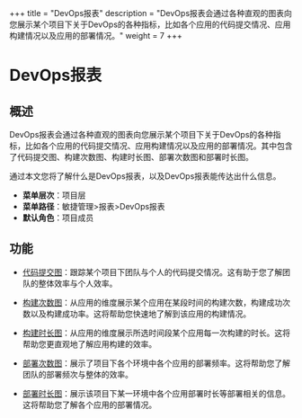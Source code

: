 +++
title = "DevOps报表"
description = "DevOps报表会通过各种直观的图表向您展示某个项目下关于DevOps的各种指标，比如各个应用的代码提交情况、应用构建情况以及应用的部署情况。"
weight = 7
+++

# DevOps报表

## 概述

DevOps报表会通过各种直观的图表向您展示某个项目下关于DevOps的各种指标，比如各个应用的代码提交情况、应用构建情况以及应用的部署情况。其中包含了代码提交图、构建次数图、构建时长图、部署次数图和部署时长图。

通过本文您将了解什么是DevOps报表，以及DevOps报表能传达出什么信息。

- **菜单层次**：项目层
- **菜单路径**：敏捷管理>报表>DevOps报表
- **默认角色**：项目成员

## 功能

* [代码提交图](../devops-report/code-commits)：跟踪某个项目下团队与个人的代码提交情况。这有助于您了解团队的整体效率与个人效率。

* [构建次数图](../devops-report/build-frequency)：从应用的维度展示某个应用在某段时间的构建次数，构建成功次数以及构建成功率。这将帮助您快速地了解到该应用的构建情况。

* [构建时长图](../devops-report/build-duration)：从应用的维度展示所选时间段某个应用每一次构建的时长。这将帮助您更直观地了解应用构建的效率。

* [部署次数图](../devops-report/deploy-frequency)：展示了项目下各个环境中各个应用的部署频率。这将帮助您了解团队的部署频次与整体的效率。

* [部署时长图](../devops-report/deploy-duration)：展示该项目下某一环境中各个应用部署时长等部署相关的信息。这将帮助您了解各个应用的部署情况。




